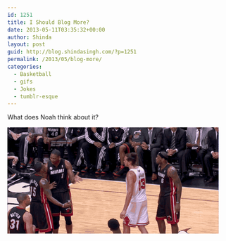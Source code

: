 ```yaml
---
id: 1251
title: I Should Blog More?
date: 2013-05-11T03:35:32+00:00
author: Shinda
layout: post
guid: http://blog.shindasingh.com/?p=1251
permalink: /2013/05/blog-more/
categories:
  - Basketball
  - gifs
  - Jokes
  - tumblr-esque
---
```

What does Noah think about it?

[<img class="aligncenter size-full wp-image-1250" alt="NOahtrollling_original" src="/wp-content/uploads/2013/05/NOahtrollling_original.gif" width="480" height="243" />](/wp-content/uploads/2013/05/NOahtrollling_original.gif)

&nbsp;